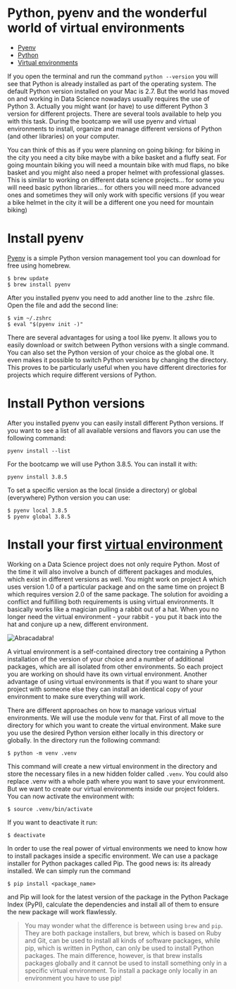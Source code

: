 # Python, pyenv and the wonderful world of virtual environments

- [Pyenv](#install-pyenv)
- [Python](#install-python-versions)
- [Virtual environments](#install-your-first-virtual-environment)


If you open the terminal and run the command `python --version` you will see that Python is already installed as part of the operating system. The default Python version installed on your Mac is 2.7. 
But the world has moved on and working in Data Science nowadays usually requires the use of Python 3. 
Actually you might want (or have) to use different Python 3 version for different projects. There are several tools available to help you with this task. During the bootcamp we will use pyenv and virtual environments to install, organize and manage different versions of Python (and other libraries) on your computer.

You can think of this as if you were planning on going biking: for biking in the city you need a city bike maybe with a bike basket and a fluffy seat. For going mountain biking you will need a mountain bike with mud flaps, no bike basket and you might also need a proper helmet with professional glasses. This is similar to working on different data science projects... for some you will need basic python libraries... for others you will need more advanced ones and sometimes they will only work with specific versions (if you wear a bike helmet in the city it will be a different one you need for mountain biking)


# Install pyenv

[Pyenv](https://github.com/pyenv/pyenv) is a simple Python version management tool you can download for free using homebrew. 

```
$ brew update
$ brew install pyenv
```

After you installed pyenv you need to add another line to the .zshrc file. Open the file and add the second line: 

```
$ vim ~/.zshrc
$ eval "$(pyenv init -)"
```

There are several advantages for using a tool like pyenv. It allows you to easily download or switch between Python versions with a single command. You can also set the Python version of your choice as the global one. 
It even makes it possible to switch Python versions by changing the directory. This proves to be particularly useful when you have different directories for projects which require different versions of Python. 

# Install Python versions

After you installed pyenv you can easily install different Python versions. If you want to see a list of all available versions and flavors you can use the following command:

```
pyenv install --list
```

For the bootcamp we will use Python 3.8.5. You can install it with:

```
pyenv install 3.8.5     
```

To set a specific version as the local (inside a directory) or global (everywhere) Python version you can use:

```
$ pyenv local 3.8.5
$ pyenv global 3.8.5
```


# Install your first [virtual environment](https://docs.python.org/3/tutorial/venv.html)

Working on a Data Science project does not only require Python. Most of the time it will also involve a bunch of different packages and modules, which exist in different versions as well. You might work on project A which uses version 1.0 of a particular package and on the same time on project B which requires version 2.0 of the same package. The solution for avoiding a conflict and fulfilling both requirements is using virtual environments. It basically works like a magician pulling a rabbit out of a hat. When you no longer need the virtual environment - your rabbit - you put it back into the hat and conjure up a new, different environment.

![Abracadabra!](https://media4.giphy.com/media/l41lPv1RcGVE1q5mo/giphy.gif)


A virtual environment is a self-contained directory tree containing a Python installation of the version of your choice and a number of additional packages, which are all isolated from other environments. So each project you are working on should have its own virtual environment. Another advantage of using virtual environments is that if you want to share your project with someone else they can install an identical copy of your environment to make sure everything will work.   


There are different approaches on how to manage various virtual environments. We will use the module venv for that. First of all move to the directory for which you want to create the virtual environment. Make sure you use the desired Python version either locally in this directory or globally. In the directory run the following command:

```
$ python -m venv .venv
```

This command will create a new virtual environment in the directory and store the necessary files in a new hidden folder called `.venv`. You could also replace .venv with a whole path where you want to save your environment. But we want to create our virtual environments inside our project folders. 
You can now activate the environment with: 

```
$ source .venv/bin/activate
```

If you want to deactivate it run:

```
$ deactivate
```

In order to use the real power of virtual environments we need to know how to install packages inside a specific environment. We can use a package installer for Python packages called Pip. The good news is: its already installed. We can simply run the command 

```
$ pip install <package_name>
```

and Pip will look for the latest version of the package in the Python Package Index (PyPI), calculate the dependencies and install all of them to ensure the new package will work flawlessly.

> You may wonder what the difference is between using `brew` and `pip`. They are both package installers, but brew, which is based on Ruby and Git, can be used to install all kinds of software packages, while pip, which is written in Python, can only be used to install Python packages. The main difference, however, is that brew installs packages globally and it cannot be used to install something only in a specific virtual environment. To install a package only locally in an environment you have to use pip!